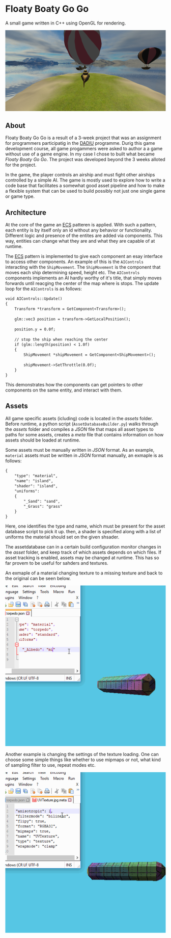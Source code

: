 # Floaty Boaty Go Go

A small game written in C++ using OpenGL for rendering.

![Cover image](img/cover.png)

## About

Floaty Boaty Go Go is a result of a 3-week project that was an assignment for
programmers participatig in the [DADIU](http://www.dadiu.dk/) programme.
Durig this game development course, all game progammers were asked to author
a a game without use of a game engine. In my case I chose to built what became
_Floaty Boaty Go Go_. The project was developed beyond the 3 weeks alloted
for the project.

In the game, the player controls an airship and must fight other airships
controlled by a simple AI. The game is mostly used to explore how
to write a code base that facilitates a somewhat good asset pipeline
and how to make a flexible system that can be used to build possibly not just
one single game or game type.

## Architecture

At the core of the game an [ECS](ECS) patteren is applied.
With such a pattern, each entity is by itself only an id without any behavior
or functionality. Different logic and presence of the entites are added
via components. This way, entities can change what they are and what they
are capable of at runtime.

The [ECS](ECS) pattern is implemented to give each component an esay interface
to access other components. An example of this is the `AIControls` interacting
with the `ShipMovement`. The `ShipMovement` is the component that moves
each ship determining speed, height etc. The `AIControls` components
implements an AI hardly worthy of it's title, that simply moves forwards
until reacging the center of the map where is stops. The update loop for the
`AIControls` is as follows:

```
void AIControls::Update()
{
    Transform *transform = GetComponent<Transform>();

    glm::vec3 position = transform->GetLocalPosition();

    position.y = 0.0f;

    // stop the ship when reaching the center
    if (glm::length(position) < 1.0f)
    {
        ShipMovement *shipMovement = GetComponent<ShipMovement>();

        shipMovement->SetThrottle(0.0f);
    }
}
```

This demonstrates how the components can get pointers to other components
on the same entity, and interact with them.

## Assets

All game specific assets (icluding) code is located in the _assets_ folder.
Before runtime, a python script (`AssetDatabaseBuilder.py`) walks through
the _assets_ folder and compiles a _JSON_ file that maps all asset types
to paths for some assets, creates a _meta_ file that contains information
on how assets should be loaded at runtime.

Some assets must be manually written in _JSON_ format. As an example,
`material` assets must be written in _JSON_ format manually, an exmaple
is as follows:

```
{
    "type": "material",
    "name": "island",
    "shader": "island",
    "uniforms":
    {
        "_Sand": "sand",
        "_Grass": "grass"
    }
}
```

Here, one identifies the type and name, which must be present for the asset database
script to pick it up. then, a shader is specified along with a list of uniforms
the material should set on the given shsader.

The assetdatabase can in a certain build configuration monitor changes in the
_asset_ folder, and keep track of which assets depends on which files.
If asset tracking is enabled, assets may be changed at runtime. This has so far
provem to be useful for sahders and textures.

An exmaple of a material changing texture to a missing texture and back to the
original can be seen below.

<p align="center">
<img src="img/missingtexture.gif"/>
</p>

Another example is changing the settings of the texture loading. One can choose
some simple things like whether to use mipmaps or not, what kind of sampling filter
to use, repeat modes etc.

<p align="center">
<img src="img/texturesettings.gif"/>
</p>

[ECS]: https://en.wikipedia.org/wiki/Entity%E2%80%93component%E2%80%93system
